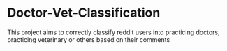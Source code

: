 # Doctor-Vet-Classification
This project aims to correctly classify reddit users into practicing doctors, practicing veterinary or others based on their comments
